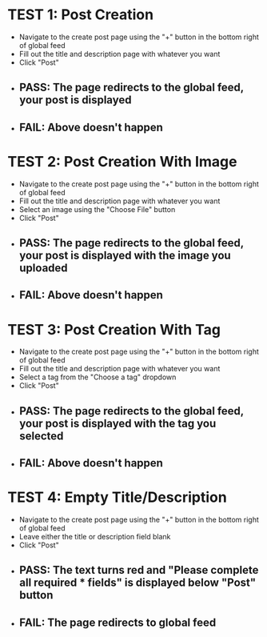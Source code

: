 # TEST 1: Post Creation
- Navigate to the create post page using the "+" button in the bottom right of global feed
- Fill out the title and description page with whatever you want
- Click "Post"
- ## PASS: The page redirects to the global feed, your post is displayed
- ## FAIL: Above doesn't happen


# TEST 2: Post Creation With Image
- Navigate to the create post page using the "+" button in the bottom right of global feed
- Fill out the title and description page with whatever you want
- Select an image using the "Choose File" button
- Click "Post"
- ## PASS: The page redirects to the global feed, your post is displayed with the image you uploaded
- ## FAIL: Above doesn't happen


# TEST 3: Post Creation With Tag
- Navigate to the create post page using the "+" button in the bottom right of global feed
- Fill out the title and description page with whatever you want
- Select a tag from the "Choose a tag" dropdown
- Click "Post"
- ## PASS: The page redirects to the global feed, your post is displayed with the tag you selected
- ## FAIL: Above doesn't happen


# TEST 4: Empty Title/Description
- Navigate to the create post page using the "+" button in the bottom right of global feed
- Leave either the title or description field blank
- Click "Post"
- ## PASS: The text turns red and "Please complete all required * fields" is displayed below "Post" button
- ## FAIL: The page redirects to global feed